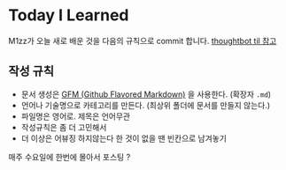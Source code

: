 # Today I Learned

M1zz가 오늘 새로 배운 것을 다음의 규칙으로 commit 합니다. [thoughtbot til 참고](https://github.com/thoughtbot/til)

## 작성 규칙
- 문서 생성은 [GFM (Github Flavored Markdown)](https://help.github.com/articles/github-flavored-markdown/) 을 사용한다. (확장자 `.md`)
- 언어나 기술명으로 카테고리를 만든다. (최상위 폴더에 문서를 만들지 않는다.)
- 파일명은 영어로. 제목은 언어무관
- 작성규칙은 좀 더 고민해서
- 더 이상은 어뷰징 하지않는다 한 것이 없을 땐 빈칸으로 남겨놓기

매주 수요일에 한번에 몰아서 포스팅
?
